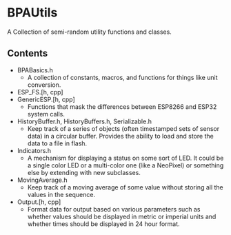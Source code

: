 # BPAUtils

A Collection of semi-random utility functions and classes.

## Contents

* BPABasics.h
	* A collection of constants, macros, and functions for things like unit conversion.
* ESP_FS.[h, cpp]
* GenericESP.[h, cpp]
	* Functions that mask the differences between ESP8266 and ESP32 system calls.
* HistoryBuffer.h, HistoryBuffers.h, Serializable.h
	* Keep track of a series of objects (often timestamped sets of sensor data) in a circular buffer. Provides the ability to load and store the data to a file in flash.
* Indicators.h
	* A mechanism for displaying a status on some sort of LED. It could be a single color LED or a multi-color one (like a NeoPixel) or something else by extending with new subclasses.
* MovingAverage.h
	* Keep track of a moving average of some value without storing all the values in the sequence.
* Output.[h, cpp]
	* Format data for output based on various parameters such as whether values should be displayed in metric or imperial units and whether times should be displayed in 24 hour format.


